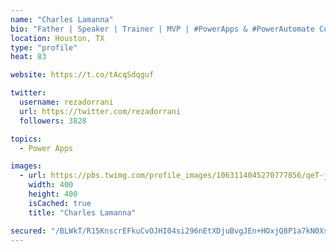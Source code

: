 ```yaml
---
name: "Charles Lamanna"
bio: "Father | Speaker | Trainer | MVP | #PowerApps & #PowerAutomate Community Super User | YouTuber Right-pointing triangle http://youtube.com/c/rezadorrani | Learn - Share - Clockwise rightwards and leftwards open circle arrows"
location: Houston, TX
type: "profile"
heat: 83

website: https://t.co/tAcqSdqguf

twitter:
  username: rezadorrani
  url: https://twitter.com/rezadorrani
  followers: 3828

topics:
  - Power Apps

images:
  - url: https://pbs.twimg.com/profile_images/1063114045270777856/qeT-jpWr_400x400.jpg
    width: 400
    height: 400
    isCached: true
    title: "Charles Lamanna"

secured: "/BLWkT/R15KnscrEFkuCvOJHI04si296nEtXDjuBvgJEn+HOxjQ8P1a7kN0XsuU7nZkRBjaqXd2BahTJv5mfbeuPD8vpuIF51L5HWABwhAyYs4Hg+tTZZTc22hdA6BhVA4wOM911KDNk/+xYPx8e/CKWhzVUxHEummEMuoygsW8g3rFdra2dZinDUI0OphghO53Zffs2Uipqws12asJgbEcj6C97dC9pTG6jK5zEBlaOdEdTXKy/u74xZZEBxaGYIrBD9+7MF8ryFS2egGTxlB8MCJ02Jfj1l+yXJ+uXAtYB/odVAK/zhhWKziZXNaRtwyvZpD7g3FrEhWEftaI9dDl1gJU83jshY+zltBDLqftIyIiYzQZjsm4Xke068YlMTjUPdSc+VHPaGq0IaZMDuwK6ew/0NH8Ek9RC8FNdng4=;St0Oel7pwRBoBinCH5W2sg=="
---
```


